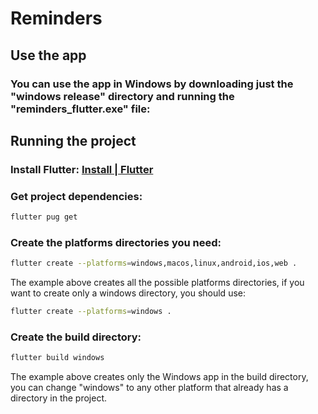# Reminders

## Use the app

### You can use the app in Windows by downloading just the "windows release" directory and running the "reminders_flutter.exe" file:

## Running the project

### Install Flutter: [Install | Flutter](https://docs.flutter.dev/get-started/install)

### Get project dependencies:
```bash
flutter pug get
```

### Create the platforms directories you need:
```bash
flutter create --platforms=windows,macos,linux,android,ios,web .
```
The example above creates all the possible platforms directories, if you want to create only a windows directory, you should use:
```bash
flutter create --platforms=windows .
```

### Create the build directory:
```bash
flutter build windows
```
The example above creates only the Windows app in the build directory, you can change "windows" to any other platform that already has a directory in the project.

